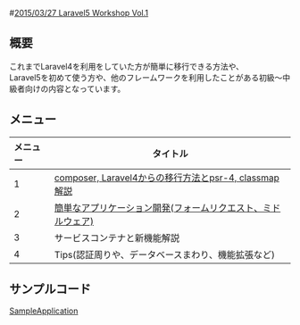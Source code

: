 #[2015/03/27 Laravel5 Workshop Vol.1](https://laravel.doorkeeper.jp/events/21695)

## 概要
これまでLaravel4を利用をしていた方が簡単に移行できる方法や、  
Laravel5を初めて使う方や、他のフレームワークを利用したことがある初級〜中級者向けの内容となっています。

## メニュー
| メニュー | タイトル |
|:-----------|------------|
| 1 | [composer, Laravel4からの移行方法とpsr-4, classmap解説](https://github.com/ytake/LaravelWorkShop/blob/master/vol.1/migrate.md) |
| 2 | [簡単なアプリケーション開発(フォームリクエスト、ミドルウェア)](https://github.com/ytake/LaravelWorkShop/blob/master/vol.1/tutorial.md) |
| 3 | サービスコンテナと新機能解説 |
| 4 | Tips(認証周りや、データベースまわり、機能拡張など) |

## サンプルコード
[SampleApplication](https://github.com/ytake/LaravelWorkShop/tree/master/vol.1/sampleApp)

